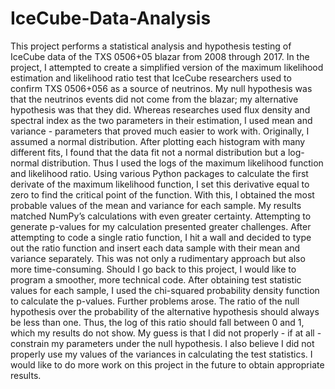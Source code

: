# IceCube-Data-Analysis
This project performs a statistical analysis and hypothesis testing of IceCube data of the TXS 0506+05 blazar from 2008 through 2017. In the project, I attempted to create a simplified version of the maximum likelihood estimation and likelihood ratio test that IceCube researchers used to confirm TXS 0506+056 as a source of neutrinos. My null hypothesis was that the neutrinos events did not come from the blazar; my alternative hypothesis was that they did. Whereas researches used flux density and spectral index as the two parameters in their estimation, I used mean and variance - parameters that proved much easier to work with. Originally, I assumed a normal distribution. After plotting each histogram with many different fits, I found that the data fit not a normal distribution but a log-normal distribution. Thus I used the logs of the maximum likelihood function and likelihood ratio. Using various Python packages to calculate the first derivate of the maximum likelihood function, I set this derivative equal to zero to find the critical point of the function. With this, I obtained the most probable values of the mean and variance for each sample. My results matched NumPy’s calculations with even greater certainty. Attempting to generate p-values for my calculation presented greater challenges. After attempting to code a single ratio function, I hit a wall and decided to type out the ratio function and insert each data sample with their mean and variance separately. This was not only a rudimentary approach but also more time-consuming. Should I go back to this project, I would like to program a smoother, more technical code. After obtaining test statistic values for each sample, I used the chi-squared probability density function to calculate the p-values. Further problems arose. The ratio of the null hypothesis over the probability of the alternative hypothesis should always be less than one. Thus, the log of this ratio should fall between 0 and 1, which my results do not show. My guess is that I did not properly - if at all - constrain my parameters under the null hypothesis. I also believe I did not properly use my values of the variances in calculating the test statistics. I would like to do more work on this project in the future to obtain appropriate results. 
